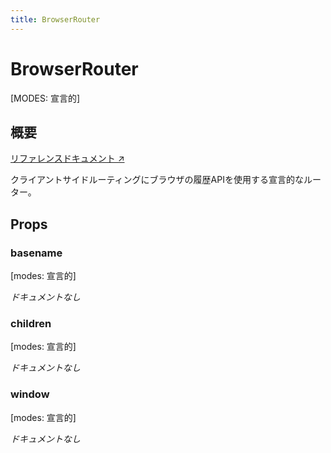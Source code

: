 ```yaml
---
title: BrowserRouter
---
```


# BrowserRouter

[MODES: 宣言的]

## 概要

[リファレンスドキュメント ↗](https://api.reactrouter.com/v7/functions/react_router.BrowserRouter.html)

クライアントサイドルーティングにブラウザの履歴APIを使用する宣言的なルーター。

## Props

### basename

[modes: 宣言的]

_ドキュメントなし_

### children

[modes: 宣言的]

_ドキュメントなし_

### window

[modes: 宣言的]

_ドキュメントなし_


